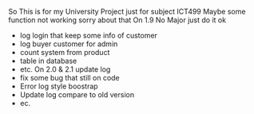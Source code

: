 So This is for my University Project just for subject ICT499 Maybe some function not working sorry about that
On 1.9 No Major just do it ok
- log login that keep some info of customer
- log buyer customer for admin
- count system from product
- table in database
- etc.
On 2.0 & 2.1 update log
- fix some bug that still on code
- Error log style boostrap
- Update log compare to old version
- ec.
